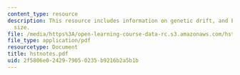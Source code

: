 ```yaml
---
content_type: resource
description: This resource includes information on genetic drift, and Effective population
  size.
file: /media/https%3A/open-learning-course-data-rc.s3.amazonaws.com/hst-508-quantitative-genomics-fall-2005/2f5806e0242979050235b9216b2a5b1b_hstnotes.pdf
file_type: application/pdf
resourcetype: Document
title: hstnotes.pdf
uid: 2f5806e0-2429-7905-0235-b9216b2a5b1b
---
```


